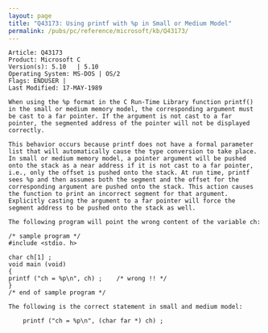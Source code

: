 ```yaml
---
layout: page
title: "Q43173: Using printf with %p in Small or Medium Model"
permalink: /pubs/pc/reference/microsoft/kb/Q43173/
---
```


	Article: Q43173
	Product: Microsoft C
	Version(s): 5.10   | 5.10
	Operating System: MS-DOS | OS/2
	Flags: ENDUSER |
	Last Modified: 17-MAY-1989
	
	When using the %p format in the C Run-Time Library function printf()
	in the small or medium memory model, the corresponding argument must
	be cast to a far pointer. If the argument is not cast to a far
	pointer, the segmented address of the pointer will not be displayed
	correctly.
	
	This behavior occurs because printf does not have a formal parameter
	list that will automatically cause the type conversion to take place.
	In small or medium memory model, a pointer argument will be pushed
	onto the stack as a near address if it is not cast to a far pointer,
	i.e., only the offset is pushed onto the stack. At run time, printf
	sees %p and then assumes both the segment and the offset for the
	corresponding argument are pushed onto the stack. This action causes
	the function to print an incorrect segment for that argument.
	Explicitly casting the argument to a far pointer will force the
	segment address to be pushed onto the stack as well.
	
	The following program will point the wrong content of the variable ch:
	
	/* sample program */
	#include <stdio. h>
	
	char ch[1] ;
	void main (void)
	{
	printf ("ch = %p\n", ch) ;    /* wrong !! */
	}
	/* end of sample program */
	
	The following is the correct statement in small and medium model:
	
	    printf ("ch = %p\n", (char far *) ch) ;
